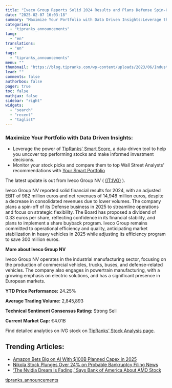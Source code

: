 ```yaml
---
title: "Iveco Group Reports Solid 2024 Results and Plans Defense Spin-Off"
date: "2025-02-07 16:03:18"
summary: "Maximize Your Portfolio with Data Driven Insights:Leverage the power of TipRanks' Smart Score, a data-driven tool to help you uncover top performing stocks and make informed investment decisions. Monitor your stock picks and compare them to top Wall Street Analysts' recommendations with Your Smart PortfolioThe latest update is out from..."
categories:
  - "tipranks_announcements"
lang:
  - "en"
translations:
  - "en"
tags:
  - "tipranks_announcements"
menu: ""
thumbnail: "https://blog.tipranks.com/wp-content/uploads/2023/06/Industrials-3-750x406.jpg"
lead: ""
comments: false
authorbox: false
pager: true
toc: false
mathjax: false
sidebar: "right"
widgets:
  - "search"
  - "recent"
  - "taglist"
---
```


### Maximize Your Portfolio with Data Driven Insights:

* Leverage the power of [TipRanks' Smart Score](https://www.tipranks.com/screener/top-smart-score-stocks), a data-driven tool to help you uncover top performing stocks and make informed investment decisions.
* Monitor your stock picks and compare them to top Wall Street Analysts' recommendations with  [Your Smart Portfolio](https://www.tipranks.com/smart-portfolio/holdings)

The latest update is out from Iveco Group NV ( [(IT:IVG)](https://www.tipranks.com/stocks/it:ivg) ).

Iveco Group NV reported solid financial results for 2024, with an adjusted EBIT of 982 million euros and net revenues of 14,948 million euros, despite a decrease in consolidated revenues due to lower volumes. The company plans a spin-off of its Defense business in 2025 to streamline operations and focus on strategic flexibility. The Board has proposed a dividend of 0.33 euros per share, reflecting confidence in its financial stability, and plans to implement a share buyback program. Iveco Group remains committed to operational efficiency and quality, anticipating market stabilization in heavy vehicles in 2025 while adjusting its efficiency program to save 300 million euros.

**More about Iveco Group NV**

Iveco Group NV operates in the industrial manufacturing sector, focusing on the production of commercial vehicles, trucks, buses, and defense-related vehicles. The company also engages in powertrain manufacturing, with a growing emphasis on electric solutions, and has a significant presence in European markets.

**YTD Price Performance:** 24.25%

**Average Trading Volume:** 2,845,893

**Technical Sentiment Consensus Rating:** Strong Sell

**Current Market Cap:** €4.01B

Find detailed analytics on IVG stock on [TipRanks’ Stock Analysis page](https://www.tipranks.com/stocks/it:ivg/stock-analysis).

Trending Articles:
------------------

* [Amazon Bets Big on AI With $100B Planned Capex in 2025](https://www.tipranks.com/news/amazon-bets-big-on-ai-with-100b-planned-capex-in-2025)
* [Nikola Stock Plunges Over 24% on Probable Bankruptcy Filing News](https://www.tipranks.com/news/nikola-stock-plunges-over-24-on-probable-bankruptcy-filing-news)
* [‘The Nvidia Dream Is Fading,’ Says Bank of America About AMD Stock](https://www.tipranks.com/news/the-nvidia-dream-is-fading-says-bank-of-america-about-amd-stock)

[tipranks_announcements](https://www.tipranks.com/news/company-announcements/iveco-group-reports-solid-2024-results-and-plans-defense-spin-off)
